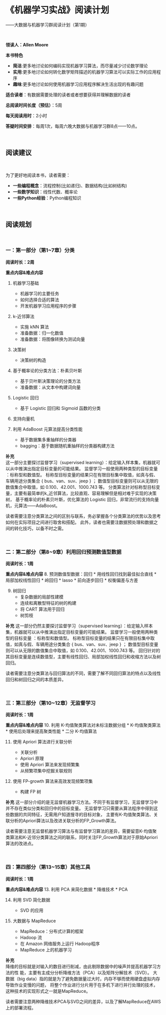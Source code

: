 # 《机器学习实战》阅读计划

——大数据与机器学习群阅读计划（第1期）

<br>

**领读人：Allen Moore**

**本书特色**  

- __简洁__:更多地讨论如何编码实现机器学习算法，而尽量减少讨论数学理论
- __实用__:更多地讨论如何转化数学矩阵描述的机器学习算法可以实际工作的应用程序
- __趣味__:更多地讨论如何使用机器学习应用程序解决生活出现的有趣问题


**适合读者**：有数据需要处理的读者或者想要获得并理解数据的读者

**总阅读时间长度（预估）**：5周    

**每天阅读用时**：2小时  

**答疑时间安排**：每周1次，每周六晚大数据与机器学习群8点——10点。

<br>

## 阅读建议   

<br>

为了更好地阅读本书，读者需要：

- __一些编程概念__：流程控制(比如递归)、数据结构(比如树结构) 
- __一些数学知识__：线性代数、概率论
- __一些Python经验__：Python编程知识


<br>

## 阅读规划

<br>

### 一：第一部分（第1~7章）分类

**阅读时长：2周**

**重点内容&难点内容**
1. 机器学习基础 
    * 机器学习的主要任务
    * 如何选择合适的算法 
    * 开发机器学习应用程序的步骤

2. k-近邻算法 
    * 实施 kNN 算法 
    * 准备数据：归一化数值 
    * 准备数据：将图像转换为测试向量 

3. 决策树 
    * 决策树的构造

4. 基于概率论的分类方法：朴素贝叶斯
    * 基于贝叶斯决策理论的分类方法 
    * 准备数据：从文本中构建词向量
 
5. Logistic 回归 
    * 基于 Logistic 回归和 Sigmoid 函数的分类 

6. 支持向量机

7. 利用 AdaBoost 元算法提高分类性能
    * 基于数据集多重抽样的分类器 
    * bagging：基于数据随机重抽样的分类器构建方法

**补充**  
这一部分主要探讨监督学习（supervised learning）：给定输入样本集，机器就可以从中推演出指定目标变量的可能结果。
监督学习一般使用两种类型的目标变量 ：标称型和数值型。
标称型目标变量的结果只在有限目标集中取值，如真与假、车辆用途分类集合 { bus、van、suv、jeep } ；
数值型目标变量则可以从无限的数值集合中取值，如 0.100、42.001、1000.743 等。
分类算法针对标称型目标变量，主要有最简单的k_近邻算法，比较直观、容易理解但是相对难于实现的决策树，
基于概率论的朴素贝叶斯，优化算法的 Logistic 回归，非常流行的支持向量机，元算法——AdaBoost。

读者需要注意分类算法之间的区别与联系，务必掌握各个分类算法的优势以及思考如何在实际项目之间进行取舍和搭配。
此外，读者也需要注数据预处理和数据之间的转化技巧，以备不时之需。

<br>

### 二：第二部分（第8~9章）利用回归预测数值型数据
**阅读时长：1周**

**重点内容&难点内容**
8. 预测数值型数据：回归 
    * 用线性回归找到最佳拟合直线 
    * 局部加权线性回归 
    * 岭回归
    * lasso 
    * 前向逐步回归 
    * 权衡偏差与方差 

9. 树回归 
    * 复杂数据的局部性建模 
    * 连续和离散型特征的树的构建 
    * 将 CART 算法用于回归 
    * 树剪枝

**补充** 
这一部分仍然主要探讨监督学习（supervised learning）：给定输入样本集，机器就可以从中推演出指定目标变量的可能结果。
监督学习一般使用两种类型的目标变量 ：标称型和数值型。
标称型目标变量的结果只在有限目标集中取值，如真与假、车辆用途分类集合 { bus、van、suv、jeep } ；
数值型目标变量则可以从无限的数值集合中取值，如 0.100、42.001、1000.743 等。
回归针对的其目标变量是连续数值型，主要有线性回归、局部加权线性回归和收缩方法以及树回归。

读者需要注意分类算法与回归算法的不同，需要了解不同回归算法的特点以及线性回归和树回归之间的本质差异。

<br>

### 三：第三部分（第10~12章）无监督学习
**阅读时长：1周**

**重点内容&难点内容**
10. 利用 K-均值聚类算法对未标注数据分组 
    * K-均值聚类算法
    * 使用后处理来提高聚类性能
    * 二分 K-均值算法

11. 使用 Apriori 算法进行关联分析
    * 关联分析 
    * Apriori 原理 
    * 使用 Apriori 算法来发现频繁集
    * 从频繁项集中挖掘关联规则 

12. 使用 FP-growth 算法来高效发现频繁项集
    * 构建 FP 树 

**补充**
这一部分介绍的是无监督机器学习方法。不同于有监督学习，无监督学习中并不存在类似分类和回归中的目标变量。
无监督学习只需要从算法程序中得到这些数据的共同特征，无需用户知道搜寻的目标对象，
主要有K-均值聚类算法、关联分析的Apriori算法以及改进关联分析的FP_Growth算法。

读者需要注意无监督机器学习算法与有监督学习算法的差异，需要留意K-均值聚类算法和K-近邻分类算法之间的联系，同时关注FP_Growth算法对于原始Apriori算法的改进点。

<br>

### 四：第四部分（第13~15章）其他工具
**阅读时长：1周**

**重点内容&难点内容**
13. 利用 PCA 来简化数据
    * 降维技术 
    * PCA 

14. 利用 SVD 简化数据 
    * SVD 的应用

15. 大数据与 MapReduce 
    * MapReduce：分布式计算的框架 
    * Hadoop 流 
    * 在 Amazon 网络服务上运行 Hadoop程序 
    * MapReduce 上的机器学习

**补充**   
降维的目标就是对输入的数目进行削减，由此剔除数据中的噪声并提高机器学习方法的性
能，主要有主成分分析降维方法（PCA）以及矩阵分解技术（SVD）。
大数据（big data）指的就是为了避免数据量过大时，内存不够而使用硬盘虚拟内存导致作业变慢的问题，
将整个作业进行分片用于在多机下进行并行处理的技术，这种技术的实现形式之一就是MapReduce。

读者需要注意两种降维技术PCA与SVD之间的差异，以及了解MapReduce在AWS上的部署流程。

<br>